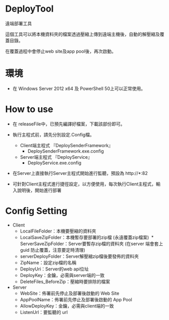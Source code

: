 # DeployTool
遠端部署工具

這個工具可以將本機資料夾的檔案透過壓縮上傳到遠端主機後，自動的解壓縮及覆蓋目錄。

在覆蓋過程中會停止web site及app pool後，再次啟動。

# 環境

* 在 Windows Server 2012 x64 及 PowerShell 50上可以正常使用。

# How to use

* 在 releaseFile中，已預先編譯好檔案，下載該部份即可。

* 執行主程式前，請先分別設定.Config檔。
  * Client端主程式 『DeploySenderFramework』
    * DeploySenderFramework.exe.config
  * Server端主程式 『DeployService』
    * DeployService.exe.config
  
* 在Server上直接執行Server主程式開始進行監聽，預設為 http://*:82
* 可針對Client主程式進行捷徑設定，以方便使用，每次執行Client主程式，輸入說明後，開始進行部署

# Config Setting

* Client
  * LocalFileFolder：本機要壓縮的資料夾
  * LocalSaveZipFolder：本機暫存要部署的zip檔 (永遠覆蓋zip檔案)
  * ServerSaveZipFolder：Server要暫存zip檔的資料夾 (在server 端會套上 guid 防止覆蓋，注意要定時清理)
  * serverDeployFolder：Server解壓縮zip檔後要發佈的資料夾
  * ZipName：設定zip檔的名稱
  * DeployUri：Server的web api位址
  * DeployKey：金鑰，必需與server端的一致
  * DeleteFiles_BeforeZip：壓縮時要排除的檔案
* Server
  * WebSite：佈署前先停止及部署後啟動的 Web Site
  * AppPoolName：佈署前先停止及部署後啟動的 App Pool
  * AllowDeployKey：金鑰，必需與client端的一致
  * ListenUrl：要監聽的 url

